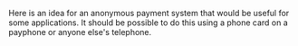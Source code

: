 Here is an idea for an anonymous payment system that would be useful for some applications. It should be possible to do this using a phone card on a payphone or anyone else's telephone.